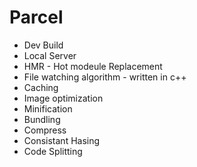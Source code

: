 # Parcel
- Dev Build
- Local Server
- HMR - Hot modeule Replacement
- File watching algorithm - written in c++
- Caching
- Image optimization
- Minification
- Bundling
- Compress
- Consistant Hasing
- Code Splitting